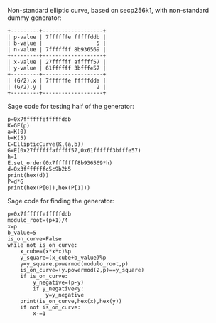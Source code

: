 Non-standard elliptic curve, based on secp256k1, with non-standard dummy generator:
```
+---------+-------------------+
| p-value | 7ffffffe fffffddb |
| b-value |                 5 |
| n-value | 7fffffff 8b936569 |
+---------+-------------------+
| x-value | 27ffffff afffff57 |
| y-value | 61ffffff 3bfffe57 |
+---------+-------------------+
| (G/2).x | 7ffffffe fffffdda |
| (G/2).y |                 2 |
+---------+-------------------+
```
Sage code for testing half of the generator:
```
p=0x7ffffffefffffddb
K=GF(p)
a=K(0)
b=K(5)
E=EllipticCurve(K,(a,b))
G=E(0x27ffffffafffff57,0x61ffffff3bfffe57)
h=1
E.set_order(0x7fffffff8b936569*h)
d=0x3fffffffc5c9b2b5
print(hex(d))
P=d*G
print(hex(P[0]),hex(P[1]))
```
Sage code for finding the generator:
```
p=0x7ffffffefffffddb
modulo_root=(p+1)/4
x=p
b_value=5
is_on_curve=False
while not is_on_curve:
    x_cube=(x*x*x)%p
    y_square=(x_cube+b_value)%p
    y=y_square.powermod(modulo_root,p)
    is_on_curve=(y.powermod(2,p)==y_square)
    if is_on_curve:
        y_negative=(p-y)
        if y_negative<y:
            y=y_negative
    print(is_on_curve,hex(x),hex(y))
    if not is_on_curve:
        x-=1
```
